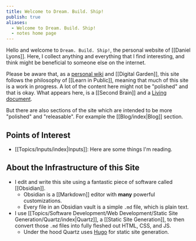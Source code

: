 ```yaml
---
title: Welcome to Dream. Build. Ship!
publish: true
aliases:
  - Welcome to Dream. Build. Ship!
  - notes home page
---
```

Hello and welcome to `Dream. Build. Ship!`, the personal website of [[Daniel Lyons]].  Here, I collect anything and everything that I find interesting, and think might be beneficial to someone else on the internet. 

Please be aware that, as a [personal wiki](https://en.wikipedia.org/wiki/Personal_wiki) and [[Digital Garden]], this site follows the philosophy of [[Learn in Public]], meaning that much of this site is a work in progress. A lot of the content here might not be "polished" and that is okay. What appears here, is a [[Second Brain]] and a [Living document](https://en.wikipedia.org/wiki/Living_document#:~:text=A%20living%20document%2C%20also%20known,is%20continually%20edited%20and%20updated.). 

But there are also sections of the site which are intended to be more "polished" and "releasable". For example the [[Blog/index|Blog]] section.

## Points of Interest
- [[Topics/Inputs/index|Inputs]]: Here are some things I'm reading. 
## About the Infrastructure of this Site
- I edit and write this site using a fantastic piece of software called [[Obsidian]]. 
	- Obsidian is a [[Markdown]] editor with **many** powerful customizations. 
	- Every file in an Obsidian vault is a simple `.md` file, which is plain text. 
- I use [[Topics/Software Development/Web Development/Static Site Generation/Quartz/index|Quartz]], a [[Static Site Generation]], to then convert those `.md` files into fully fleshed out HTML, CSS, and JS. 
	- Under the hood Quartz uses [Hugo](https://gohugo.io/) for static site generation. 

